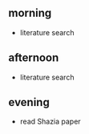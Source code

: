 
## morning
- literature search



## afternoon
- literature search

## evening 
- read Shazia paper














